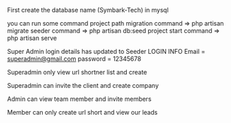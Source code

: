 First create the database name (Symbark-Tech) in mysql

you can run some command project path
migration command => php artisan migrate
seeder command => php artisan db:seed
project start command => php artisan serve

Super Admin login details has updated to Seeder
LOGIN INFO 
    Email = superadmin@gmail.com
    password = 12345678

Superadmin only view url shortner list and create

Superadmin can invite the client and create company

Admin can view team member and invite members

Member can only create url short and view our leads
